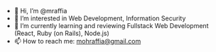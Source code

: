 - 👋 Hi, I’m @mraffia
- 👀 I’m interested in Web Development, Information Security
- 🌱 I’m currently learning and reviewing Fullstack Web Development (React, Ruby (on Rails), Node.js)
- 📫 How to reach me: mohraffia@gmail.com
